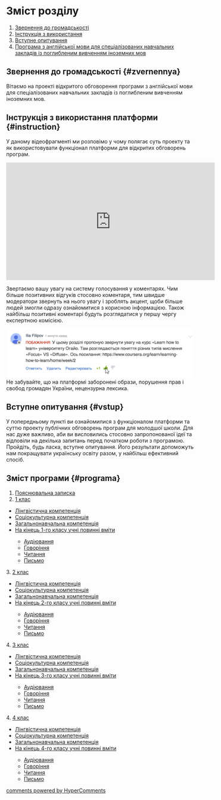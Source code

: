 <div id="hypercomments_widget" class="js-hypercomments-widget invisible"></div>

# Зміст розділу
1. [Звернення до громадськості](#zvernennya)
2. [Інструкція з використання](#instruction)
3. [Вступне опитування](#vstup)
4. [Програма з англійської мови для спеціалізованих навчальних закладів із поглибленим вивченням іноземних мов](#programa)

Звернення до громадськості {#zvernennya}
--

Вітаємо на проекті відкритого обговорення програми з англійської мови для спеціалізованих навчальних закладів із поглибленим вивченням іноземних мов.

Інструкція з використання платформи {#instruction}
--
У даному відеофрагменті ми розповімо у чому полягає суть проекту та як використовувати функціонал платформи для відкритих обговорень програм.

<div class="fluidMedia">
<iframe align="center" width="560" height="315" src="https://www.youtube.com/embed/V_Cii41-v-w" frameborder="0" allowfullscreen></iframe>
</div>
<div class="space">
</div>

Звертаємо вашу увагу на систему голосування у коментарях. Чим більше позитивних відгуків стосовно коментаря, тим швидше модератори звернуть на нього увагу і зроблять акцент, щоби більше людей змогли одразу ознайомитися з корисною інформацією. Також найбільш позитивні коментарі будуть розглядатися у першу чергу експертною комісією.

![Коментування](1.jpg)
Не забувайте, що на платформі заборонені образи, порушення прав і свобод громадян України, нецензурна лексика.

Вступне опитування {#vstup}
--
У попередньому пункті ви ознайомилися з функціоналом платформи та суттю проекту публічних обговорень програм для молодшої школи. Для нас дуже важливо, аби ви висловились стосовно запропонованої ідеї та відповіли на декілька запитань перед початком роботи з програмою. Пройдіть, будь ласка, вступне опитування. Його результати допоможуть нам покращувати українську освіту разом, у найбільш ефективний спосіб. 

Зміст програми {#programa}
--
1. <a href="https://edera.gitbooks.io/ed-era-book-mon-english-special/content/poyasnuvalna_zapyska.html">Пояснювальна записка</a>
2. <a href="https://edera.gitbooks.io/ed-era-book-mon-english-special/content/1/1_klas.html">1 клас</a>
<ul type="disc">
<li><a href="https://edera.gitbooks.io/ed-era-book-mon-english-special/content/1/lyngvystykhna_kompetenzia.html">Лінгвістична компетенція</a></li>
<li><a href="https://edera.gitbooks.io/ed-era-book-mon-english-special/content/1/soziokulturna_kompetenzia.html">Соціокультурна компетенція</a></li>
<li><a href="https://edera.gitbooks.io/ed-era-book-mon-english-special/content/1/zagalnonavchalna_kompetenzya.html">Загальнонавчальна компетенція</a></li>
<li><a href="https://edera.gitbooks.io/ed-era-book-mon-english-special/content/1/na_kynec_1_klasu_uchny_povunny_vmyty.html">На кінець 1-го класу учні повинні вміти</a></li>
<ul type="circle">
<li><a href="https://edera.gitbooks.io/ed-era-book-mon-english-special/content/1/audiyuvannya.html">Аудіювання</a></li>
<li><a href="https://edera.gitbooks.io/ed-era-book-mon-english-special/content/1/govorinnya.html">Говоріння</a></li>
<li><a href="https://edera.gitbooks.io/ed-era-book-mon-english-special/content/1/chitannya.html">Читання</a></li>
<li><a href="https://edera.gitbooks.io/ed-era-book-mon-english-special/content/1/pysmo.html">Письмо</a></li>
</ul>
</ul>
3. <a href="https://edera.gitbooks.io/ed-era-book-mon-english-special/content/2/2_klas.html">2 клас</a>
<ul type="disc">
<li><a href="https://edera.gitbooks.io/ed-era-book-mon-english-special/content/2/lyngvystykhna_kompetenzia.html">Лінгвістична компетенція</a></li>
<li><a href="https://edera.gitbooks.io/ed-era-book-mon-english-special/content/2/soziokulturna_kompetenzia.html">Соціокультурна компетенція</a></li>
<li><a href="https://edera.gitbooks.io/ed-era-book-mon-english-special/content/2/zagalnonavchalna_kompetenzya.html">Загальнонавчальна компетенція</a></li>
<li><a href="https://edera.gitbooks.io/ed-era-book-mon-english-special/content/2/na_kynec_2_klasu_uchny_povunny_vmyty.html">На кінець 2-го класу учні повинні вміти</a></li>
<ul type="circle">
<li><a href="https://edera.gitbooks.io/ed-era-book-mon-english-special/content/2/audiyuvannya.html">Аудіювання</a></li>
<li><a href="https://edera.gitbooks.io/ed-era-book-mon-english-special/content/2/govorinnya.html">Говоріння</a></li>
<li><a href="https://edera.gitbooks.io/ed-era-book-mon-english-special/content/2/chitannya.html">Читання</a></li>
<li><a href="https://edera.gitbooks.io/ed-era-book-mon-english-special/content/2/pysmo.html">Письмо</a></li>
</ul>
</ul>
4. <a href="https://edera.gitbooks.io/ed-era-book-mon-english-special/content/3/3_klas.html">3 клас</a>
<ul type="disc">
<li><a href="https://edera.gitbooks.io/ed-era-book-mon-english-special/content/3/lyngvystykhna_kompetenzia.html">Лінгвістична компетенція</a></li>
<li><a href="https://edera.gitbooks.io/ed-era-book-mon-english-special/content/3/soziokulturna_kompetenzia.html">Соціокультурна компетенція</a></li>
<li><a href="https://edera.gitbooks.io/ed-era-book-mon-english-special/content/3/zagalnonavchalna_kompetenzya.html">Загальнонавчальна компетенція</a></li>
<li><a href="https://edera.gitbooks.io/ed-era-book-mon-english-special/content/3/na_kynec_3_klasu_uchny_povunny_vmyty.html">На кінець 3-го класу учні повинні вміти</a></li>
<ul type="circle">
<li><a href="https://edera.gitbooks.io/ed-era-book-mon-english-special/content/3/audiyuvannya.html">Аудіювання</a></li>
<li><a href="https://edera.gitbooks.io/ed-era-book-mon-english-special/content/3/govorinnya.html">Говоріння</a></li>
<li><a href="https://edera.gitbooks.io/ed-era-book-mon-english-special/content/3/chitannya.html">Читання</a></li>
<li><a href="https://edera.gitbooks.io/ed-era-book-mon-english-special/content/3/pysmo.html">Письмо</a></li>
</ul>
</ul>
4. <a href="https://edera.gitbooks.io/ed-era-book-mon-english-special/content/4/4_klas.html">4 клас</a>
<ul type="disc">
<li><a href="https://edera.gitbooks.io/ed-era-book-mon-english-special/content/4/lyngvystykhna_kompetenzia.html">Лінгвістична компетенція</a></li>
<li><a href="https://edera.gitbooks.io/ed-era-book-mon-english-special/content/4/soziokulturna_kompetenzia.html">Соціокультурна компетенція</a></li>
<li><a href="https://edera.gitbooks.io/ed-era-book-mon-english-special/content/4/zagalnonavchalna_kompetenzya.html">Загальнонавчальна компетенція</a></li>
<li><a href="https://edera.gitbooks.io/ed-era-book-mon-english-special/content/4/na_kynec_4_klasu_uchny_povunny_vmyty.html">На кінець 4-го класу учні повинні вміти</a></li>
<ul type="circle">
<li><a href="https://edera.gitbooks.io/ed-era-book-mon-english-special/content/4/audiyuvannya.html">Аудіювання</a></li>
<li><a href="https://edera.gitbooks.io/ed-era-book-mon-english-special/content/4/govorinnya.html">Говоріння</a></li>
<li><a href="https://edera.gitbooks.io/ed-era-book-mon-english-special/content/4/chitannya.html">Читання</a></li>
<li><a href="https://edera.gitbooks.io/ed-era-book-mon-english-special/content/4/pysmo.html">Письмо</a></li>
</ul>
</ul>

<div class="js-hypercomments-container">
<a href="http://hypercomments.com" class="hc-link" title="comments widget">comments powered by HyperComments</a>
</div>